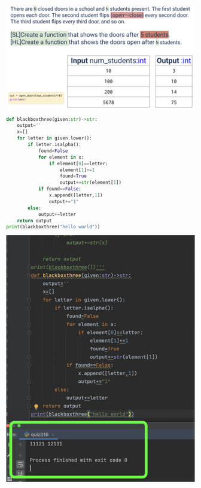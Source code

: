 ![](https://github.com/AleksandarDzudzevic/Unit-1/blob/main/quiz016text.png)
```.py
def blackboxthree(given:str)->str:
    output=''
    x=[]
    for letter in given.lower():
        if letter.isalpha():
            found=False
            for element in x:
                if element[0]==letter:
                    element[1]+=1
                    found=True
                    output+=str(element[1])
            if found==False:
                x.append([letter,1])
                output+="1"
        else:
            output+=letter
    return output
print(blackboxthree("hello world"))
```
![](https://github.com/AleksandarDzudzevic/Unit-1/blob/main/quiz016test.png)
